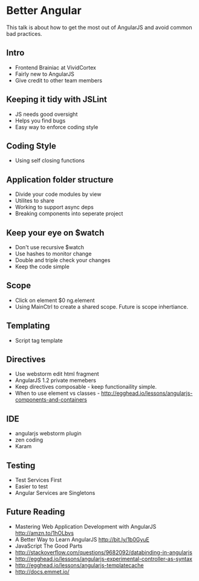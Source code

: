Better Angular
================

This talk is about how to get the most out of AngularJS and avoid common bad practices.

## Intro
  * Frontend Brainiac at VividCortex
  * Fairly new to AngularJS
  * Give credit to other team members

## Keeping it tidy with JSLint
   * JS needs good oversight
   * Helps you find bugs
   * Easy way to enforce coding style

## Coding Style
   * Using self closing functions

## Application folder structure
  * Divide your code modules by view
  * Utilites to share
  * Working to support async deps
  * Breaking components into seperate project

## Keep your eye on $watch
  * Don't use recursive $watch
  * Use hashes to monitor change
  * Double and triple check your changes
  * Keep the code simple

## Scope
  * Click on element $0 ng.element
  * Using MainCtrl to create a shared scope. Future is scope inhertiance.

## Templating
  * Script tag template

## Directives
  * Use webstorm edit html fragment
  * AngularJS 1.2 private memebers
  * Keep directives composable - keep functionaility simple.
  * When to use element vs classes - http://egghead.io/lessons/angularjs-components-and-containers

## IDE
  * angularjs webstorm plugin
  * zen coding
  * Karam

## Testing
  * Test Services First
  * Easier to test
  * Angular Services are Singletons

## Future Reading
  * Mastering Web Application Development with AngularJS http://amzn.to/1hOLbvs
  * A Better Way to Learn AngularJS http://bit.ly/1b0GyuE
  * JavaScript The Good Parts
  * http://stackoverflow.com/questions/9682092/databinding-in-angularjs
  * http://egghead.io/lessons/angularjs-experimental-controller-as-syntax
  * http://egghead.io/lessons/angularjs-templatecache
  * http://docs.emmet.io/

  
